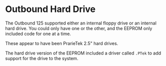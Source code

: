 # Outbound Hard Drive

The Outbound 125 supported either an internal floppy drive or an internal hard drive. You could only have one or the other, and the EEPROM only included code for one at a time.

These appear to have been PrarieTek 2.5" hard drives.

The hard drive version of the EEPROM included a driver called `.PTek` to add support for the drive to the system.